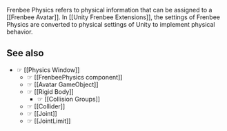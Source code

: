 Frenbee Physics refers to physical information that can be assigned to a [[Frenbee Avatar]]. In [[Unity Frenbee Extensions]], the settings of Frenbee Physics are converted to physical settings of Unity to implement physical behavior.

## See also

* ☞ [[Physics Window]]
  * ☞ [[FrenbeePhysics component]]
  * ☞ [[Avatar GameObject]]
  * ☞ [[Rigid Body]]
    * ☞ [[Collision Groups]]
  * ☞ [[Collider]]
  * ☞ [[Joint]]
  * ☞ [[JointLimit]]
